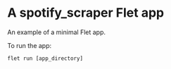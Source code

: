 # A spotify_scraper Flet app

An example of a minimal Flet app.

To run the app:

```
flet run [app_directory]
```